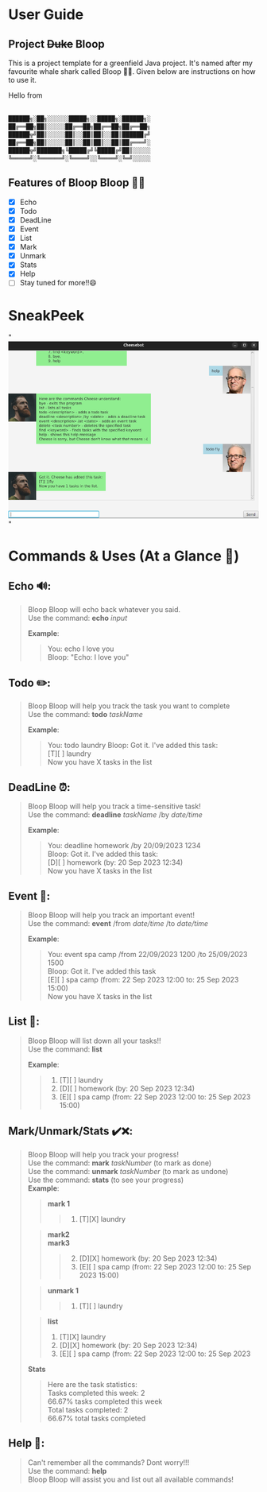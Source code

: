 # User Guide

## Project ~~Duke~~ Bloop
This is a project template for a greenfield Java project.
It's named after my favourite whale shark called Bloop 🐳😄.
Given below are instructions on how to use it.

Hello from
```

██████╗░██╗░░░░░░█████╗░░█████╗░██████╗░
██╔══██╗██║░░░░░██╔══██╗██╔══██╗██╔══██╗
██████╦╝██║░░░░░██║░░██║██║░░██║██████╔╝
██╔══██╗██║░░░░░██║░░██║██║░░██║██╔═══╝░
██████╦╝███████╗╚█████╔╝╚█████╔╝██║░░░░░
╚═════╝░╚══════╝░╚════╝░░╚════╝░╚═╝░░░░░
```

## Features of Bloop Bloop 🐳🐳
- [x] Echo
- [x] Todo
- [x] DeadLine
- [x] Event
- [x] List
- [x] Mark
- [x] Unmark
- [x] Stats
- [x] Help
- [ ] Stay tuned for more!!😄

# SneakPeek
"![alt text](Ui.png)"

# Commands & Uses (At a Glance 👀)

## Echo 🔊:
> Bloop Bloop will echo back whatever you said.<br>
> Use the command: **echo** _input_
>
> **Example**:
>> You: echo I love you <br>
>> Bloop: "Echo: I love you"


## Todo ✏️:
> Bloop Bloop will help you track the task you want to complete <br>
> Use the command: **todo** _taskName_
>
> **Example**:
>> You: todo laundry
>> Bloop: Got it. I've added this task: <br>
>>        [T][ ] laundry <br>
>>        Now you have X tasks in the list


## DeadLine ⏰:
> Bloop Bloop will help you track a time-sensitive task! <br>
> Use the command: **deadline** _taskName_ /by _date/time_ <br>
>
> **Example**:
>> You: deadline homework /by 20/09/2023 1234 <br>
>> Bloop: Got it. I've added this task: <br>
>>        [D][ ] homework (by: 20 Sep 2023 12:34) <br>
>>        Now you have X tasks in the list <br>


## Event 📅:
> Bloop Bloop will help you track an important event! <br>
> Use the command: **event** /from _date/time_ /to _date/time_<br>
> 
> **Example**:
>> You: event spa camp /from 22/09/2023 1200 /to 25/09/2023 1500<br>
>> Bloop: Got it. I've added this task<br>
>>        [E][ ] spa camp (from: 22 Sep 2023 12:00 to: 25 Sep 2023 15:00)<br>
>>        Now you have X tasks in the list


## List 📝:
> Bloop Bloop will list down all your tasks!!<br>
> Use the command: **list**<br>
> 
> **Example**:
>> 1. [T][ ] laundry<br>
>> 2. [D][ ] homework (by: 20 Sep 2023 12:34)<br>
>> 3. [E][ ] spa camp (from: 22 Sep 2023 12:00 to: 25 Sep 2023 15:00)


## Mark/Unmark/Stats ✔️❌:
> Bloop Bloop will help you track your progress! <br>
> Use the command: **mark** _taskNumber_ (to mark as done)<br>
> Use the command: **unmark** _taskNumber_ (to mark as undone)<br>
> Use the command: **stats** (to see your progress)<br>
> **Example**:
>>**mark 1**
>>> 1. [T][X] laundry<br>
>
>> **mark2** <br>
>> **mark3** 
>>> 2. [D][X] homework (by: 20 Sep 2023 12:34)<br>
>>> 3. [E][ ] spa camp (from: 22 Sep 2023 12:00 to: 25 Sep 2023 15:00)
>
>> **unmark 1**
>>> 1. [T][ ] laundry<br>
>
>> **list** <br> 
>> 1. [T][X] laundry<br>
>> 2. [D][X] homework (by: 20 Sep 2023 12:34)<br>
>> 3. [E][ ] spa camp (from: 22 Sep 2023 12:00 to: 25 Sep 2023
>
> **Stats**
>> Here are the task statistics: <br>
>> Tasks completed this week: 2<br>
>> 66.67% tasks completed this week<br>
>> Total tasks completed: 2<br>
>> 66.67% total tasks completed

## Help 💁:
> Can't remember all the commands? 
> Dont worry!!! <br>
> Use the command: **help** <br>
> Bloop Bloop will assist you and list out all available commands!
